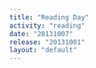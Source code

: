 ```yaml
---
title: "Reading Day"
activity: "reading"
date: "20131007"
release: "20131001"
layout: "default"
---
```

